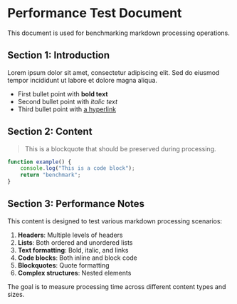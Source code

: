 # Performance Test Document

This document is used for benchmarking markdown processing operations.

## Section 1: Introduction

Lorem ipsum dolor sit amet, consectetur adipiscing elit. Sed do eiusmod tempor incididunt ut labore et dolore magna aliqua.

* First bullet point with **bold text**
* Second bullet point with *italic text*
* Third bullet point with [a hyperlink](https://example.com)

## Section 2: Content

> This is a blockquote that should be preserved during processing.

```javascript
function example() {
    console.log("This is a code block");
    return "benchmark";
}
```

## Section 3: Performance Notes

This content is designed to test various markdown processing scenarios:

1. **Headers**: Multiple levels of headers
2. **Lists**: Both ordered and unordered lists
3. **Text formatting**: Bold, italic, and links
4. **Code blocks**: Both inline and block code
5. **Blockquotes**: Quote formatting
6. **Complex structures**: Nested elements

The goal is to measure processing time across different content types and sizes.